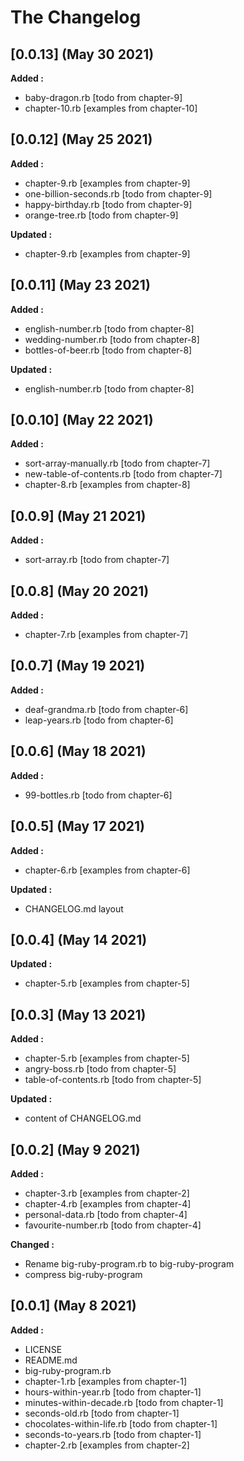 # The Changelog

## [0.0.13] (May 30 2021)

**Added :**

- baby-dragon.rb [todo from chapter-9]
- chapter-10.rb [examples from chapter-10]

## [0.0.12] (May 25 2021)

**Added :**

- chapter-9.rb [examples from chapter-9]
- one-billion-seconds.rb [todo from chapter-9]
- happy-birthday.rb [todo from chapter-9]
- orange-tree.rb [todo from chapter-9]

**Updated :**

- chapter-9.rb [examples from chapter-9]

## [0.0.11] (May 23 2021)

**Added :**

- english-number.rb [todo from chapter-8]
- wedding-number.rb [todo from chapter-8]
- bottles-of-beer.rb [todo from chapter-8]

**Updated :**

- english-number.rb [todo from chapter-8]

## [0.0.10] (May 22 2021)

**Added :**

- sort-array-manually.rb [todo from chapter-7]
- new-table-of-contents.rb [todo from chapter-7]
- chapter-8.rb [examples from chapter-8]

## [0.0.9] (May 21 2021)

**Added :**

- sort-array.rb [todo from chapter-7]

## [0.0.8] (May 20 2021)

**Added :**

- chapter-7.rb [examples from chapter-7]

## [0.0.7] (May 19 2021)

**Added :**

- deaf-grandma.rb [todo from chapter-6]
- leap-years.rb [todo from chapter-6]

## [0.0.6] (May 18 2021)

**Added :**

- 99-bottles.rb [todo from chapter-6]

## [0.0.5] (May 17 2021)

**Added :**

- chapter-6.rb [examples from chapter-6]

**Updated :**

- CHANGELOG.md layout

## [0.0.4] (May 14 2021)

**Updated :**

- chapter-5.rb [examples from chapter-5]

## [0.0.3] (May 13 2021)

**Added :**

- chapter-5.rb [examples from chapter-5]
- angry-boss.rb [todo from chapter-5]
- table-of-contents.rb [todo from chapter-5]

**Updated :**

- content of CHANGELOG.md

## [0.0.2] (May 9 2021)

**Added :**

- chapter-3.rb [examples from chapter-2]
- chapter-4.rb [examples from chapter-4]
- personal-data.rb [todo from chapter-4]
- favourite-number.rb [todo from chapter-4]

**Changed :**

- Rename big-ruby-program.rb to big-ruby-program
- compress big-ruby-program

## [0.0.1] (May 8 2021)

**Added :**

- LICENSE
- README.md
- big-ruby-program.rb
- chapter-1.rb [examples from chapter-1]
- hours-within-year.rb [todo from chapter-1]
- minutes-within-decade.rb [todo from chapter-1]
- seconds-old.rb [todo from chapter-1]
- chocolates-within-life.rb [todo from chapter-1]
- seconds-to-years.rb [todo from chapter-1]
- chapter-2.rb [examples from chapter-2]
